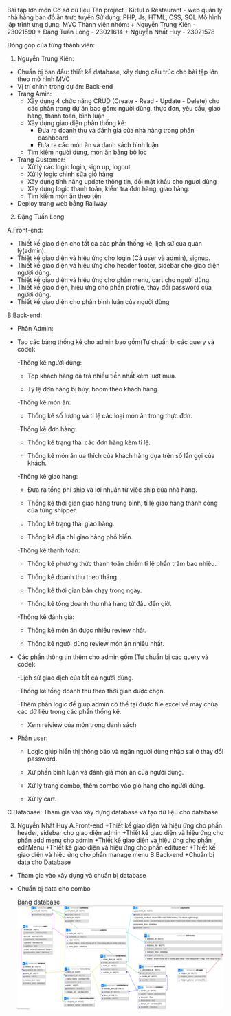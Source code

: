 Bài tập lớn môn Cơ sở dữ liệu
Tên project : KiHuLo Restaurant - web quản lý nhà hàng bán đồ ăn trực tuyến
Sử dụng: PHP, Js, HTML, CSS, SQL
Mô hình lập trình ứng dụng: MVC
Thành viên nhóm: + Nguyễn Trung Kiên - 23021590 + Đặng Tuấn Long - 23021614 + Nguyễn Nhất Huy - 23021578

Đóng góp của từng thành viên:

1. Nguyễn Trung Kiên:

- Chuẩn bị ban đầu: thiết kế database, xây dựng cấu trúc cho bài tập lớn theo mô hình MVC
- Vị trí chính trong dự án: Back-end
- Trang Amin:
  - Xây dựng 4 chức năng CRUD (Create - Read - Update - Delete) cho các phần trong dự án
    bao gồm: người dùng, thực đơn, yêu cầu, giao hàng, thanh toán, bình luận
  - Xây dựng giao diện phần thống kê:
    - Đưa ra doanh thu và đánh giá của nhà hàng trong phần dashboard
    - Đưa ra các món ăn và danh sách bình luận
  - Tìm kiếm người dùng, món ăn bằng bộ lọc
- Trang Customer:
  - Xử lý các logic login, sign up, logout
  - Xử lý logic chỉnh sửa giỏ hàng
  - Xây dựng tính năng update thông tin, đổi mật khẩu cho người dùng
  - Xây dựng logic thanh toán, kiểm tra đơn hàng, giao hàng.
  - Tìm kiếm món ăn theo tên
- Deploy trang web bằng Railway

2. Đặng Tuấn Long

A.Front-end:

- Thiết kế giao diện cho tất cả các phần thống kê, lịch sử của quản lý(admin).
- Thiết kế giao diện và hiệu ứng cho login (Cả user và admin), signup.
- Thiết kế giao diện và hiệu ứng cho header footer, sidebar cho giao diện người dùng.
- Thiết kế giao diện và hiệu ứng cho phần menu, cart cho người dùng.
- Thiết kế giao diện, hiệu ứng cho phần profile, thay đổi password của người dùng.
- Thiết kế giao diện cho phần bình luận của người dùng

B.Back-end:

- Phần Admin:

- Tạo các bảng thống kê cho admin bao gồm(Tự chuẩn bị các query và code):

  -Thống kê người dùng:

  - Top khách hàng đã trả nhiều tiền nhất kèm lượt mua.

  - Tỷ lệ đơn hàng bị hủy, boom theo khách hàng.

  -Thống kê món ăn:

  - Thống kê số lượng và tỉ lệ các loại món ăn trong thực đơn.

  -Thống kê đơn hàng:

    - Thống kê trạng thái các đơn hàng kèm tỉ lệ.

    - Thống kê món ăn ưa thích của khách hàng dựa trên số lần gọi của khách.

  -Thống kê giao hàng:

  - Đưa ra tổng phí ship và lợi nhuận từ việc ship của nhà hàng.

  - Thống kê thời gian giao hàng trung bình, tỉ lệ giao hàng thành công của từng shipper.

  - Thống kê trạng thái giao hàng.

  - Thống kê địa chỉ giao hàng phổ biến.

  -Thống kê thanh toán:

  - Thống kê phương thức thanh toán chiếm tỉ lệ phần trăm bao nhiêu.

  - Thống kê doanh thu theo tháng.

  - Thống kê thời gian bán chạy trong ngày.

  - Thống kê tổng doanh thu nhà hàng từ đầu đến giờ.

  -Thống kê đánh giá:

  - Thống kê món ăn được nhiều review nhất.

  - Thống kê người dùng review món ăn nhiều nhất.

- Các phần thông tin thêm cho admin gồm (Tự chuẩn bị các query và code):

  -Lịch sử giao dịch của tất cả người dùng.

  -Thống kê tổng doanh thu theo thời gian được chọn.

  -Thêm phần logic để giúp admin có thể tại được file excel về máy chứa các dữ liệu trong các phần thống kê.

  - Xem reiview của món trong danh sách

- Phần user:

  - Logic giúp hiển thị thông báo và ngăn người dùng nhập sai ở thay đổi password.

  - Xử phần bình luận và đánh giá món ăn của người dùng.

  - Xử lý trang combo, thêm combo vào giỏ hàng cho người dùng.

  - Xử lý cart.

C.Database:
Tham gia vào xây dựng database và tạo dữ liệu cho database.

3. Nguyễn Nhất Huy
   A.Front-end
   +Thiết kế giao diện và hiệu ứng cho phần header, sidebar cho giao diện admin
   +Thiết kế giao diện và hiệu ứng cho phần add menu cho admin
   +Thiết kế giao diện và hiệu ứng cho phần editMenu
   +Thiết kế giao diện và hiệu ứng cho phần edituser
   +Thiết kế giao diện và hiệu ứng cho phần manage menu
   B.Back-end
   +Chuẩn bị data cho Database

- Tham gia vào xây dựng và chuẩn bị database
- Chuẩn bị data cho combo

  Bảng database
  ![alt text](image.png)
